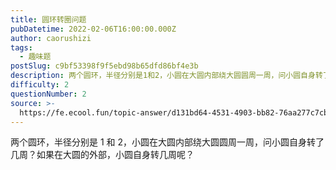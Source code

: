 ```yaml
---
title: 圆环转圈问题
pubDatetime: 2022-02-06T16:00:00.000Z
author: caorushizi
tags:
  - 趣味题
postSlug: c9bf53398f9f5ebd98b65dfd86bf4e3b
description: 两个圆环，半径分别是1和2，小圆在大圆内部绕大圆圆周一周，问小圆自身转了几周？如果在大圆的外部，小圆自身转几周呢？
difficulty: 2
questionNumber: 2
source: >-
  https://fe.ecool.fun/topic-answer/d131bd64-4531-4903-bb82-76aa277c7cb8?orderBy=updateTime&order=desc&tagId=17
---
```


两个圆环，半径分别是 1 和 2，小圆在大圆内部绕大圆圆周一周，问小圆自身转了几周？如果在大圆的外部，小圆自身转几周呢？
